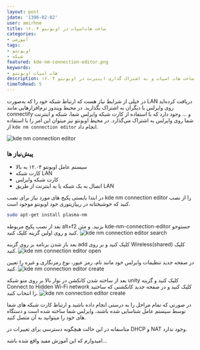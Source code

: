 ```yaml
---    
layout: post
jdate: '1396-02-02'
user: amirhne
title: ساخت هات‌اسپات در اوبونتو ۱۶.۰۴
categories:
- آموزشی
tags:
- اوبونتو
- شبکه
featured: kde-nm-connection-editor.png         
keywords:
- هات اسپات اوبونتو
description: آموزش ساخت هات اسپات و به اشتراک گذاری اینترنت در اوبونتو ۱۶.۰۴
timeToRead: 5
---
```


در خیلی از شرایط نیاز هست که ارتباط شبکه خود را که به‌صورت LAN دریافت کرده‌اید روی وایرلس با دیگران به اشتراک بگذارید.
در محیط ویندوز نرم‌افزارهایی مانند connectify و ... وجود دارد که با استفاده از کارت شبکه وایرلس شما، شبکه و اینترنت شما روی وایرلس به اشتراک می‌گذارد.
در محیط اوبونتو نیز میتوان این امر را با استفاده از `kde nm connection editor` انجام داد.

![kde nm connection editor](/linuxiha/images/kde-nm-connection-editor.png )

### پیش‌نیاز ها


*   سیستم عامل اوبونتو ۱۲.۰۴ به بالا
*   کارت شبکه LAN
*   کارت شبکه وایرلس
*   اتصال به یک شبکه یا به اینترنت از طریق LAN



در ابتدا بایستی پکیج های مورد نیاز برای نصب kde nm connection editor را از نصب کنید که خوشبختانه در ریپازیتوری خود اوبونتو موجود است.

```sh
sudo apt-get install plasma-nm
```



بعد از نصب پکیج مربوطه alt+f2 بزنید.
و متن kde-nm-connection-editor جستوجو کنید و روی اولین گزینه کلیک کنید.
![kde nm connection editor search](/linuxiha/images/kde-nm1.png )




بعد باز شدن برنامه بر روی گزینه add کلیک کنید و بر روی Wireless(shared) کلیک کنید.
![kde nm connection editor open](/linuxiha/images/kde-nm2.png )




در صفحه جدید تنظیمات وایرلس خود مانند نام، رمز عبور، نوع رمزنگاری و غیره را تعیین کنید.
![kde nm connection editor create](/linuxiha/images/kde-nm3.png )



بعد از ساخته شدن کانکشن در نوار بالا بر روی منو شبکه unity کلیک کنید و گزینه Connect to Hidden Wi-Fi network کلیک کنید و در صفحه جدید  کانکشنی که ساختید را انتخاب کنید.
![kde nm connection editor create](/linuxiha/images/kde-nm4.png )


در صورتی که تمام مراحل را به درستی انجام داده باشید و ارتباط کارت شبکه های شما توسط سیستم عامل شناسایی شده باشند، وایرلس شما ساخته شده است و دستگاه های خود را میتوانید به آن متصل کنید.

متاسفانه در این حالت هیچگونه دسترسی برای تغییرات در DHCP و NAT وجود ندارد.

امیدوارم که این آموزش مفید واقع شده باشه...
